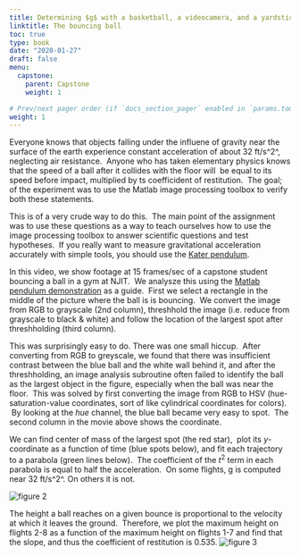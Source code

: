 ```yaml
---
title: Determining $g$ with a basketball, a videocamera, and a yardstick
linktitle: The bouncing ball
toc: true
type: book
date: "2020-01-27"
draft: false
menu:
  capstone:
    parent: Capstone
    weight: 1

# Prev/next pager order (if `docs_section_pager` enabled in `params.toml`)
weight: 1
---
```


Everyone knows that objects falling under the influene of gravity near the surface of the earth experience constant acceleration of about 32 ft/s^2^, neglecting air resistance.  Anyone who has taken elementary physics knows that the speed of a ball after it collides with the floor will  be equal to its speed before impact, multiplied by ts coefficident of restitution.  The goal; of the experiment was to use the Matlab image processing toolbox to verify both these statements.  

This is of a very crude way to do this.  The main point of the assignment was to use these questions as a way to teach ourselves how to use the image processing toolbox to answer scientific questions and test hypotheses.  If you really want to measure gravitational acceleration accurately with simple tools, you should use the [Kater pendulum](https://en.wikipedia.org/wiki/Kater%27s_pendulum).

In this video, we show footage at 15 frames/sec of a capstone student bouncing a ball in a gym at NJIT.  We analysze this using the [Matlab pendulum demonstration](http://www.mathworks.com/applications/imageprocessing/demos.html?file=/products/demos/shipping/images/ipexpendulum.html) as a guide.  First we select a rectangle in the middle of the picture where the ball is is bouncing.  We convert the image from RGB to grayscale (2nd column), threshhold the image (i.e. reduce from grayscale to black & white) and follow the location of the largest spot after threshholding (third column).


This was surprisingly easy to do. There was one small hiccup.  After converting from RGB to greyscale, we found that there was insufficient contrast between the blue ball and the white wall behind it, and after the threshholding, an image analysis subroutine often failed to identify the ball as the largest object in the figure, especially when the ball was near the floor.  This was solved by first converting the image from RGB to HSV (hue-saturation-value coordinates, sort of like cylindrical coordinates for colors).  By looking at the _hue_ channel, the blue ball became very easy to spot.  The second column in the movie above shows the coordinate.

We can find center of mass of the largest spot (the red star),  plot its $y$-coordinate as a function of time (blue spots below), and fit each trajectory to a parabola (green lines below).  The coefficient of the $t^2$ term in each parabola is equal to half the acceleration.  On some flights, g is computed near 32 ft/s^2^. On others it is not.

![figure 2](h_vs_t.png)

The height a ball reaches on a given bounce is proportional to the velocity at which it leaves the ground.  Therefore, we plot the maximum height on flights 2-8 as a function of the maximum height on flights 1-7 and find that the slope, and thus the coefficient of restitution is 0.535.
![figure 3](coeff_restitution.png)

